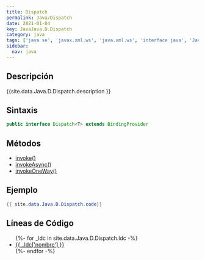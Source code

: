 ```yaml
---
title: Dispatch
permalink: Java/Dispatch
date: 2021-01-04
key: JavaJava.D.Dispatch
category: java
tags: ['java se', 'javax.xml.ws', 'java.xml.ws', 'interface java', 'Java 1.6', 'JAX-WS 2.0']
sidebar: 
  nav: java
---
```


## Descripción
{{site.data.Java.D.Dispatch.description }}

## Sintaxis
~~~java
public interface Dispatch<T> extends BindingProvider
~~~

## Métodos
* [invoke()](/Java/Dispatch/invoke)
* [invokeAsync()](/Java/Dispatch/invokeAsync)
* [invokeOneWay()](/Java/Dispatch/invokeOneWay)

## Ejemplo
~~~java
{{ site.data.Java.D.Dispatch.code}}
~~~

## Líneas de Código
<ul>
{%- for _ldc in site.data.Java.D.Dispatch.ldc -%}
   <li>
       <a href="{{_ldc['url'] }}">{{ _ldc['nombre'] }}</a>
   </li>
{%- endfor -%}
</ul>

